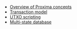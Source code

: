- [Overview of Proxima concepts](overview/intro.md) 
- [Transaction model](txdocs/intro.md) 
- [UTXO scripting](ledgerdocs/library.md)
- [Multi-state database](multistate/multistate.md)

